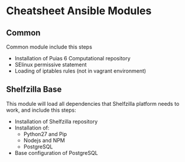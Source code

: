 # Cheatsheet Ansible Modules

## Common
Common module include this steps
- Installation of Puias 6 Computational repository
- SElinux permissive statement
- Loading of iptables rules (not in vagrant environment)

## Shelfzilla Base
This module will load all dependencies that Shelfzilla platform needs to work, and include this steps:
- Installation of Shelfzilla repository
- Installation of: 
    - Python27 and Pip
    - Nodejs and NPM
    - PostgreSQL
- Base configuration of PostgreSQL